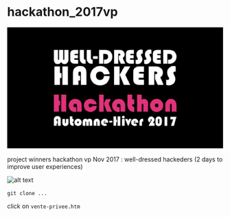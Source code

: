 # hackathon_2017vp
![alt text](https://github.com/rim31/hackathon_2017vp/blob/master/1.png)


project winners hackathon vp Nov 2017 : well-dressed hackeders (2 days to improve user experiences)


![alt text](https://github.com/rim31/hackathon_2017vp/blob/master/preview%20anime.gif)


```
git clone ...
```

click on 
`
vente-privee.htm
`
